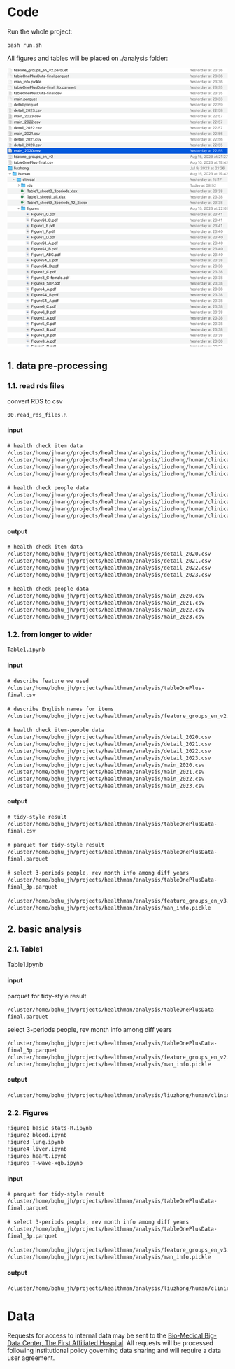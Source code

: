 # Code

Run the whole project:

```
bash run.sh
```

All figures and tables will be placed on ./analysis folder:

![png](results.jpg)

## 1. data pre-processing


### 1.1. read rds files

convert RDS to csv

```
00.read_rds_files.R
```


#### input

```
# health check item data
/cluster/home/jhuang/projects/healthman/analysis/liuzhong/human/clinical/rds/detail_2020.rds
/cluster/home/jhuang/projects/healthman/analysis/liuzhong/human/clinical/rds/detail_2021.rds
/cluster/home/jhuang/projects/healthman/analysis/liuzhong/human/clinical/rds/detail_2022.rds
/cluster/home/jhuang/projects/healthman/analysis/liuzhong/human/clinical/rds/detail_2023.rds

# health check people data
/cluster/home/jhuang/projects/healthman/analysis/liuzhong/human/clinical/rds/main_2020.rds
/cluster/home/jhuang/projects/healthman/analysis/liuzhong/human/clinical/rds/main_2021.rds
/cluster/home/jhuang/projects/healthman/analysis/liuzhong/human/clinical/rds/main_2022.rds
/cluster/home/jhuang/projects/healthman/analysis/liuzhong/human/clinical/rds/main_2023.rds
```

#### output

```
# health check item data
/cluster/home/bqhu_jh/projects/healthman/analysis/detail_2020.csv
/cluster/home/bqhu_jh/projects/healthman/analysis/detail_2021.csv
/cluster/home/bqhu_jh/projects/healthman/analysis/detail_2022.csv
/cluster/home/bqhu_jh/projects/healthman/analysis/detail_2023.csv

# health check people data
/cluster/home/bqhu_jh/projects/healthman/analysis/main_2020.csv
/cluster/home/bqhu_jh/projects/healthman/analysis/main_2021.csv
/cluster/home/bqhu_jh/projects/healthman/analysis/main_2022.csv
/cluster/home/bqhu_jh/projects/healthman/analysis/main_2023.csv
```

### 1.2. from longer to wider

```
Table1.ipynb
```

#### input

```
# describe feature we used
/cluster/home/bqhu_jh/projects/healthman/analysis/tableOnePlus-final.csv

# describe English names for items
/cluster/home/bqhu_jh/projects/healthman/analysis/feature_groups_en_v2.csv

# health check item-people data
/cluster/home/bqhu_jh/projects/healthman/analysis/detail_2020.csv
/cluster/home/bqhu_jh/projects/healthman/analysis/detail_2021.csv
/cluster/home/bqhu_jh/projects/healthman/analysis/detail_2022.csv
/cluster/home/bqhu_jh/projects/healthman/analysis/detail_2023.csv
/cluster/home/bqhu_jh/projects/healthman/analysis/main_2020.csv
/cluster/home/bqhu_jh/projects/healthman/analysis/main_2021.csv
/cluster/home/bqhu_jh/projects/healthman/analysis/main_2022.csv
/cluster/home/bqhu_jh/projects/healthman/analysis/main_2023.csv
```

#### output

```
# tidy-style result
/cluster/home/bqhu_jh/projects/healthman/analysis/tableOnePlusData-final.csv

# parquet for tidy-style result
/cluster/home/bqhu_jh/projects/healthman/analysis/tableOnePlusData-final.parquet

# select 3-periods people, rev month info among diff years
/cluster/home/bqhu_jh/projects/healthman/analysis/tableOnePlusData-final_3p.parquet

/cluster/home/bqhu_jh/projects/healthman/analysis/feature_groups_en_v3.parquet
/cluster/home/bqhu_jh/projects/healthman/analysis/man_info.pickle
```


## 2. basic analysis

### 2.1. Table1


Table1.ipynb



#### input

parquet for tidy-style result

```
/cluster/home/bqhu_jh/projects/healthman/analysis/tableOnePlusData-final.parquet
```

select 3-periods people, rev month info among diff years

```
/cluster/home/bqhu_jh/projects/healthman/analysis/tableOnePlusData-final_3p.parquet
/cluster/home/bqhu_jh/projects/healthman/analysis/feature_groups_en_v2.parquet
/cluster/home/bqhu_jh/projects/healthman/analysis/man_info.pickle
```

#### output

```
/cluster/home/bqhu_jh/projects/healthman/analysis/liuzhong/human/clinical/Table*
```


### 2.2. Figures

```
Figure1_basic_stats-R.ipynb
Figure2_blood.ipynb
Figure3_lung.ipynb
Figure4_liver.ipynb
Figure5_heart.ipynb
Figure6_T-wave-xgb.ipynb
```

#### input

```
# parquet for tidy-style result
/cluster/home/bqhu_jh/projects/healthman/analysis/tableOnePlusData-final.parquet

# select 3-periods people, rev month info among diff years
/cluster/home/bqhu_jh/projects/healthman/analysis/tableOnePlusData-final_3p.parquet

/cluster/home/bqhu_jh/projects/healthman/analysis/feature_groups_en_v3.parquet
/cluster/home/bqhu_jh/projects/healthman/analysis/man_info.pickle
```

#### output

```
/cluster/home/bqhu_jh/projects/healthman/analysis/liuzhong/human/clinical/Figure
```

# Data

Requests for access to internal data may be sent to the  [Bio-Medical Big-Data Center, The First Affiliated Hospital](zybigdata2021@163.com). All requests will be processed following institutional policy governing data sharing and will require a data user agreement.